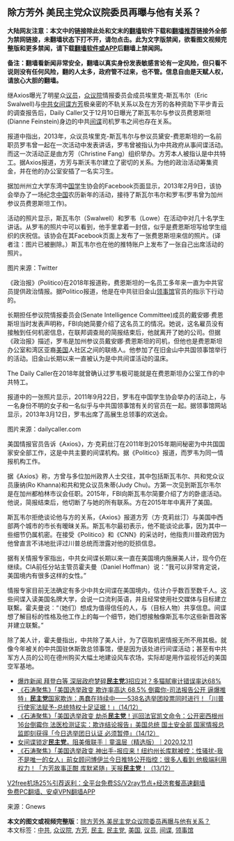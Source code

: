  <h2>除方芳外 美民主党众议院委员再曝与他有关系？</h2> <p class="notice"><b>大陆网友注意：本文中的链接除此处和文末的<a href="https://github.com/bannedbook/fanqiang" >翻墙</a>软件下载和<a href="https://github.com/killgcd/justmysocks/blob/master/README.md">翻墙推荐</a>链接外全部为禁网链接，未翻墙状态下打不开，请勿点击。此为文字版禁闻，欲看图文视频完整版和更多禁闻，请下载<a href="https://github.com/bannedbook/fanqiang">翻墙软件或APP</a>后翻墙上禁闻网。</p><p>备注：翻墙看新闻非常安全，翻墙以真实身份发表敏感言论有一定风险，但只看不说则没有任何风险，翻的人太多，政府管不过来，也不管。信息自由是天赋人权，请放心大胆的翻墙。</b></p>  <div class="entry"> <p>继Axios曝光了明星众<a href="https://www.bannedbook.org/bnews/tag/%e8%ae%ae%e5%91%98/" class="st_tag internal_tag" rel="tag" title="标签 议员 下的日志">议员</a>，<a href="https://www.bannedbook.org/bnews/tag/%E4%BC%97%E8%AE%AE%E9%99%A2/" class="st_tag internal_tag" rel="tag" title="标签 众议院 下的日志">众议院</a>情报委员会成员埃里克-斯瓦韦尔（Eric Swalwell)与<a href="https://www.bannedbook.org/bnews/tag/%e4%b8%ad%e5%85%b1/" class="st_tag internal_tag" rel="tag" title="标签 中共 下的日志">中共</a><span class='wp_keywordlink'><a href="https://www.bannedbook.org/forum2/topic3076.html" title="《传奇女谍-邓文迪传》" target="_blank">女间谍</a></span><a href="https://www.bannedbook.org/bnews/tag/%e6%96%b9%e8%8a%b3/" class="st_tag internal_tag" rel="tag" title="标签 方芳 下的日志">方芳</a>极亲密的不轨关系以及在方芳的各种资助下平步青云的调查报告后，Daily Caller又于12月10日曝光了斯瓦韦尔与参议员费恩斯坦(Dianne Feinstein)身边的中共<a href="https://www.bannedbook.org/bnews/tag/%e9%97%b4%e8%b0%8d/" class="st_tag internal_tag" rel="tag" title="标签 间谍 下的日志">间谍</a>司机罗韦之间也存在关系。</p> <p>报道中指出，2013年，众议员埃里克-斯瓦韦尔与参议员黛安-费恩斯坦的一名前职员罗韦曾一起在一次活动中发表讲话，罗韦曾被指认为中共政府从事间谍活动。而这一次活动正是由方芳（Christine Fang）组织举办。方芳本人被指认是中共特工。据Axios报道，方芳与斯沃韦尔建立了密切的关系。为他的政治活动筹集资金，并在他的办公室安插了一名实习生。</p> <p>据加州州立大学东湾中<span class='wp_keywordlink'><a href="https://www.bannedbook.org/forum24/" title="国学传统文化禁书" target="_blank">国学</a></span>生协会的Facebook页面显示，2013年2月9日，该协会举办了一场纪念<span class='wp_keywordlink_affiliate'><a href="https://www.bannedbook.org/" title="中国" target="_blank">中国</a></span>农历新年的活动，接待了斯瓦尔韦尔和罗韦(罗韦曾为加州参议员费恩斯坦工作)。</p> <p>活动的照片显示，斯瓦韦尔（Swalwell）和罗韦（Lowe）在活动中对几十名学生讲话。从罗韦的照片中可以看到，他手里拿着一封信，似乎是费恩斯坦写给学生组织的庆祝信。该协会在其Facebook页面上发布了一张费恩斯坦来信的照片。(译者注：图片已被删除。）斯瓦韦尔也在他的推特账户上发布了一张自己出席活动的照片。</p>  <p>图片来源：Twitter</p> <p>《政治报》(Politico)在2018年报道称，费恩斯坦的一名员工多年来一直为中共官员提供政治情报。据Politico报道，他是在中共驻旧金山<a href="https://www.bannedbook.org/bnews/tag/%E9%A2%86%E4%BA%8B%E9%A6%86/" class="st_tag internal_tag" rel="tag" title="标签 领事馆 下的日志">领事馆</a>官员的指示下行动的。</p> <p>长期担任参议院情报委员会(Senate Intelligence Committee)成员的戴安娜·费恩斯坦当时发表声明称，FBI向她简要介绍了这名员工的情况。她说，这名雇员没有接触到任何机密信息，在联邦调查局的简报结束后，他就离开了她的公司。但据《政治报》描述，罗韦是加州参议员戴安娜·费恩斯坦的司机，但他也是费恩斯坦办公室和湾区亚裔<a href="https://www.bannedbook.org/bnews/tag/%e7%be%8e%e5%9b%bd/" class="st_tag internal_tag" rel="tag" title="标签 美国 下的日志">美国</a>人社区之间的联络人。他参加了在旧金山中共国领事馆举行的活动。旧金山长期以来一直被认为是中共间谍活动的温床。</p> <p>The Daily Caller在2018年就曾确认过罗韦极可能就是在费恩斯坦办公室工作的中共特工。</p>  <p>报道中的一张照片显示，2011年9月22日，罗韦在中国学生协会举办的活动上，与一名身份不明的女子和一名似乎与中共国领事馆有关的官员在一起。据领事馆网站显示，2013年3月12日，罗韦出席了高展生总领事的欢送会。</p> <p>图片来源：dailycaller.com</p> <p>美国情报官员告诉《Axios》，方·克莉丝汀在2011年到2015年期间秘密为中共国国家安全部工作，这是中共主要的间谍机构。据《Politico》报道，而罗韦为同一情报机构工作。</p> <p>据《Axios》称，方曾与多位加州政界人士交往，其中包括斯瓦韦尔、共和党众议员康纳(Ro Khanna)和共和党众议员朱蒂(Judy Chu)。方第一次见到斯瓦尔韦尔是在加州都柏林市议会任职。2015年，FBI向斯瓦韦尔简要介绍了方的卧底活动。他说，简报结束后，他切断了与她的所有联系。方在2015年年中离开了美国。</p>  <p>斯瓦韦尔拒绝谈论他与方的关系，《Axios》报道方芳（方·克莉丝汀）与美国中西部两个城市的市长有暧昧关系。斯瓦韦尔最初表示，他不能谈论此事，因为其中一些细节仍属机密。在接受《Politico》和《CNN》的采访时，他指责川普政府因为他曾直言不讳地批评过川普总统而泄露对他的贬损信息。</p> <p>据有关情报专家指出，中共女间谍长期以来一直在美国境内施展美人计，现今仍在继续。CIA前任分站主管员霍夫曼（Daniel Hoffman）说：”我可以非常肯定说，美国境内有很多这样的女性。”</p> <p>情报专家目前无法确定有多少中共女间谍在美国境内，估计介乎数百至数千人。这些间谍入读美国名牌大学，会说一口流利英语，并且经常使用社交媒体与目标建立联繫。霍夫曼说︰“（她们）想成为值得信任的人，与（目标人物）共享信息。间谍想了解目标的性格及他工作上的每一个细节，她们想接触像斯瓦韦尔这些新晋政客并建立联繫。”</p> <p>除了美人计，霍夫曼指出，中共除了美人计，为了窃取机密情报无所不用其极。就像今年被关的中共国驻休斯敦总领事馆，便是因为该处进行间谍活动；甚至有中共军方人员的公司在德州购买大幅土地建设风车农场，实际却是用作监视邻近的美国空军基地。</p>  <ul class='op-related-articles' title='相关阅读'> <li><a href='https://www.bannedbook.org/bnews/topimagenews/20201215/1447817.html' target='_blank'>爆炸新闻 拜登白等 深层政府梦碎<b>民主党</b>3招应对？多猫腻审计错误率达68%</a></li> <li><a href='https://www.bannedbook.org/bnews/bannedvideo/20201215/1447771.html' target='_blank'>《石涛聚焦》「美国选举政变 欺诈率高达 68.5% 倒霉你-司法报告公开 逼爆推特」<b>民主党</b>国家欺诈：愚蠢在持续中——538名选举团投票同时进行！「川普行使宪法赋予-总统特权十足证据！」（14/12）</a></li> <li><a href='https://www.bannedbook.org/bnews/bannedvideo/20201215/1447770.html' target='_blank'>《石涛聚焦》「美国选举政变 劫杀<b>民主党</b>！巡回法官凯文命令：公开密西根州16台倒霉你 法医检测证实：欺诈结论报告」美国总统 国土安全部 国家情报总监即刻获得「今日选举团日认证 必须暂停」（14/12）</a></li> <li><a href='https://www.bannedbook.org/bnews/taiwannews/20201214/1447520.html' target='_blank'>女间谍锁定<b>民主党</b>，阻美俄联手｜童温层（精选版）｜2020.12.11</a></li> <li><a href='https://www.bannedbook.org/bnews/bannedvideo/20201214/1447485.html' target='_blank'>《石涛聚焦》「美国选举政变 神出手-报应来！纽约州长库默被控：性骚扰-我不是唯一的女人」前女顾问博伊兰今日推特公开指控：很多人看到 他极端利用权力！「方芳故事正酣 库默紧随」天报<b>民主党</b>！（13/12）</a></li> </ul> <p class="texttj"> <a href="https://www.bannedbook.org/forum23/topic22702.html" target="_blank">V2free机场25%引荐返利：全平台免费SS/V2ray节点+经济套餐高速翻墙</a><br/> <a href="https://github.com/bannedbook/fanqiang/wiki/%E7%A6%81%E9%97%BB%E7%BD%91%E5%AE%89%E5%8D%93%E7%BF%BB%E5%A2%99%E6%96%B0%E9%97%BBAPP" target="_blank">免费PC翻墙、安卓VPN翻墙APP</a></p><p> 来源：Gnews </p><a name='sharetosocial'></a>       <div><b>本文的图文或视频完整版</b>：<a href='https://www.bannedbook.org/bnews/topimagenews/20201215/1447818.html'>除方芳外 美民主党众议院委员再曝与他有关系？</a></div>  </div><!--END ENTRY--> <div class="postfooter"> <div>本文标签：<a href="https://www.bannedbook.org/bnews/tag/%e4%b8%ad%e5%85%b1/" rel="tag">中共</a>, <a href="https://www.bannedbook.org/bnews/tag/%E4%BC%97%E8%AE%AE%E9%99%A2/" rel="tag">众议院</a>, <a href="https://www.bannedbook.org/bnews/tag/%e6%96%b9%e8%8a%b3/" rel="tag">方芳</a>, <a href="https://www.bannedbook.org/bnews/tag/%e6%b0%91%e4%b8%bb/" rel="tag">民主</a>, <a href="https://www.bannedbook.org/bnews/tag/%e6%b0%91%e4%b8%bb%e5%85%9a/" rel="tag">民主党</a>, <a href="https://www.bannedbook.org/bnews/tag/%e7%be%8e%e5%9b%bd/" rel="tag">美国</a>, <a href="https://www.bannedbook.org/bnews/tag/%e8%ae%ae%e5%91%98/" rel="tag">议员</a>, <a href="https://www.bannedbook.org/bnews/tag/%e9%97%b4%e8%b0%8d/" rel="tag">间谍</a>, <a href="https://www.bannedbook.org/bnews/tag/%E9%A2%86%E4%BA%8B%E9%A6%86/" rel="tag">领事馆</a></div>  </div><!--END POSTFOOTER--> 
